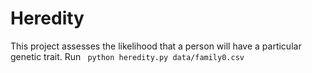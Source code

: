 # Heredity
 This project assesses the likelihood that a person will have a particular genetic trait.
 Run <code> python heredity.py data/family0.csv </code>
